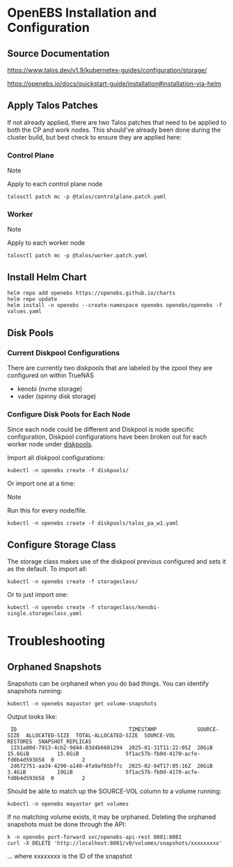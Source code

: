 # OpenEBS Installation and Configuration

## Source Documentation
https://www.talos.dev/v1.9/kubernetes-guides/configuration/storage/

https://openebs.io/docs/quickstart-guide/installation#installation-via-helm

## Apply Talos Patches
If not already applied, there are two Talos patches that need to be applied to both the CP and work nodes.  This should've already been done during the cluster build, but best check to ensure they are applied here:

### Control Plane
> [!Note]
> Apply to each control plane node

`talosctl patch mc -p @talos/controlplane.patch.yaml`

### Worker
> [!Note]
> Apply to each worker node

`talosctl patch mc -p @talos/worker.patch.yaml`

## Install Helm Chart
```
helm repo add openebs https://openebs.github.io/charts
helm repo update
helm install -n openebs --create-namespace openebs openebs/openebs -f values.yaml
```

## Disk Pools

### Current Diskpool Configurations
There are currently two diskpools that are labeled by the zpool they are configured on within TrueNAS
- kenobi (nvme storage)
- vader (spinny disk storage)


### Configure Disk Pools for Each Node
Since each node could be different and Diskpool is node specific configuration, Diskpool configurations have been broken out for each worker node under [diskpools](diskpools/). 

Import all diskpool configurations:
```
kubectl -n openebs create -f diskpools/
```

Or import one at a time:
> [!Note]
> Run this for every node/file.

```
kubectl -n openebs create -f diskpools/talos_pa_w1.yaml
```

## Configure Storage Class
The storage class makes use of the diskpool previous configured and sets it as the default.  To import all:
```
kubectl -n openebs create -f storageclass/
```
Or to just import one:
```
kubectl -n openebs create -f storageclass/kenobi-single.storageclass.yaml
```

# Troubleshooting

## Orphaned Snapshots
Snapshots can be orphaned when you do bad things.  You can identify snapshots running:
```
kubectl -n openebs mayastor get volume-snapshots
```
Output looks like:
```
 ID                                    TIMESTAMP             SOURCE-SIZE  ALLOCATED-SIZE  TOTAL-ALLOCATED-SIZE  SOURCE-VOL                            RESTORES  SNAPSHOT_REPLICAS
 1151a80d-7913-4cb2-9d44-83d4b6601294  2025-01-31T11:22:05Z  20GiB        15.6GiB         15.6GiB               5f1ac57b-fb0d-4170-acfe-fd0b4d593b58  0         2
 2d672751-aa34-4290-a140-4fa9af65bffc  2025-02-04T17:05:16Z  20GiB        3.4GiB          19GiB                 5f1ac57b-fb0d-4170-acfe-fd0b4d593b58  0         2
```

Should be able to match up the SOURCE-VOL column to a volume running:
```
kubectl -n openebs mayastor get volumes
```

If no matching volume exists, it may be orphaned.  Deleting the orphaned snapshots must be done through the API:
```
k -n openebs port-forward svc/openebs-api-rest 8081:8081
curl -X DELETE 'http://localhost:8081/v0/volumes/snapshots/xxxxxxxxx'
```
... where xxxxxxxx is the ID of the snapshot
